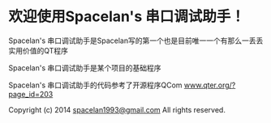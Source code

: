 欢迎使用Spacelan's 串口调试助手！
===

Spacelan's 串口调试助手是Spacelan写的第一个也是目前唯一一个有那么一丢丢实用价值的QT程序

Spacelan's 串口调试助手是某个项目的基础程序

Spacelan's 串口调试助手的代码参考了开源程序QCom www.qter.org/?page_id=203

Copyright (c) 2014 spacelan1993@gmail.com All rights reserved.
